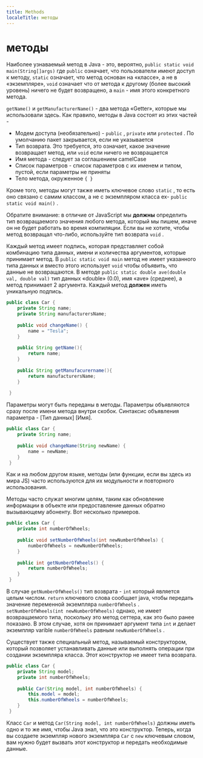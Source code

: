 ```yaml
---
title: Methods
localeTitle: методы
---
```

# методы

Наиболее узнаваемый метод в Java - это, вероятно, `public static void main(String[]args)` где `public` означает, что пользователи имеют доступ к методу, `static` означает, что метод основан на «классе», а не в «экземпляре», `void` означает что от метода к другому (более высокий уровень) ничего не будет возвращено, а `main` - имя этого конкретного метода.

`getName()` и `getManufacturerName()` - два метода «Getter», которые мы использовали здесь. Как правило, методы в Java состоят из этих частей -

*   Модем доступа (необязательно) - `public` , `private` или `protected` . По умолчанию пакет закрывается, если не указывается
*   Тип возврата. Это требуется, это означает, какое значение возвращает метод, или `void` если ничего не возвращается
*   Имя метода - следует за соглашением camelCase
*   Список параметров - список параметров с их именем и типом, пустой, если параметры не приняты
*   Тело метода, окруженное `{ }`

Кроме того, методы могут также иметь ключевое слово `static` , то есть оно связано с самим классом, а не с экземпляром класса ex- `public static void main()` .

Обратите внимание: в отличие от JavaScript мы **должны** определить тип возвращаемого значения любого метода, который мы пишем, иначе он не будет работать во время компиляции. Если вы не хотите, чтобы метод возвращал что-либо, используйте тип возврата `void` .

Каждый метод имеет подпись, которая представляет собой комбинацию типа данных, имени и количества аргументов, которые принимает метод. В `public static void main` метод не имеет указанного типа данных и вместо этого использует `void` чтобы объявить, что данные не возвращаются. В методе `public static double ave(double val, double val)` тип данных «double» (0.0), имя «ave» (среднее), а метод принимает 2 аргумента. Каждый метод **должен** иметь уникальную подпись.

```java
public class Car { 
    private String name; 
    private String manufacturersName; 
 
    public void changeName() { 
        name = "Tesla"; 
    } 
 
    public String getName(){ 
        return name; 
    } 
 
    public String getManufacurername(){ 
        return manufacturersName; 
    } 
 
 } 
```

Параметры могут быть переданы в методы. Параметры объявляются сразу после имени метода внутри скобок. Синтаксис объявления параметра - \[Тип данных\] \[Имя\].

```java
public class Car { 
    private String name; 
 
    public void changeName(String newName) { 
        name = newName; 
    } 
 } 
```

Как и на любом другом языке, методы (или функции, если вы здесь из мира JS) часто используются для их модульности и повторного использования.

Методы часто служат многим целям, таким как обновление информации в объекте или предоставление данных обратно вызывающему абоненту. Вот несколько примеров.

```java
public class Car { 
    private int numberOfWheels; 
 
    public void setNumberOfWheels(int newNumberOfWheels) { 
        numberOfWheels = newNumberOfWheels; 
    } 
 
    public int getNumberOfWheels() { 
        return numberOfWheels; 
    } 
 } 
```

В случае `getNumberOfWheels()` тип возврата - `int` который является целым числом. `return` ключевого слова сообщает java, чтобы передать значение переменной экземпляра `numberOfWheels` . `setNumberOfWheels(int newNumberOfWheels)` однако, не имеет возвращаемого типа, поскольку это метод сеттера, как это было ранее показано. В этом случае, хотя он принимает аргумент типа `int` и делает экземпляр varible `numberOfWheels` равным `newNumberOfWheels` .

Существует также специальный метод, называемый конструктором, который позволяет устанавливать данные или выполнять операции при создании экземпляра класса. Этот конструктор не имеет типа возврата.

```java
public class Car { 
    private String model; 
    private int numberOfWheels; 
 
    public Car(String model, int numberOfWheels) { 
        this.model = model; 
        this.numberOfWheels = numberOfWheels; 
    } 
 } 
```

Класс `Car` и метод `Car(String model, int numberOfWheels)` должны иметь одно и то же имя, чтобы Java знал, что это конструктор. Теперь, когда вы создаете экземпляр нового экземпляра `Car` с `new` ключевым словом, вам нужно будет вызвать этот конструктор и передать необходимые данные.